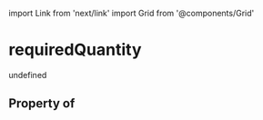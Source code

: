 import Link from 'next/link'
import Grid from '@components/Grid'

# requiredQuantity

undefined

## Property of



